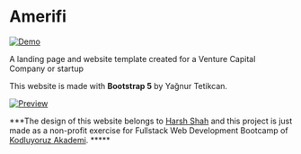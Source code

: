 # Amerifi

[![Demo](https://amerifi.netlify.app)](https://amerifi.netlify.app)

A landing page and website template created for a Venture Capital Company or startup

This website is made with **Bootstrap 5** by Yağnur Tetikcan.

[![Preview](Preview "Preview")](https://github.com/yagnurl/Amerifi/blob/main/preview.png?raw=true"Preview")



***The design of this website belongs to [Harsh Shah](https://dribbble.com/onethirdesigner "Harsh Shah") and this project is just made as a non-profit exercise for Fullstack Web Development Bootcamp of [Kodluyoruz Akademi](https://www.kodluyoruz.org/ "Kodluyoruz Akademi"). *****

